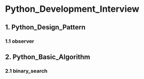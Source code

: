 # Python_Development_Interview

## 1. Python_Design_Pattern

### 1.1 observer

## 2. Python_Basic_Algorithm

### 2.1 binary_search
